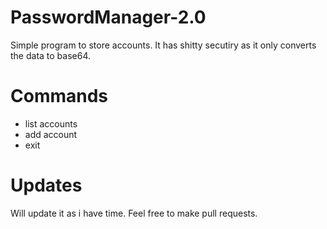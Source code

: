# PasswordManager-2.0
Simple program to store accounts. It has shitty secutiry as it only converts the data to base64.

# Commands
* list accounts
* add account
* exit

# Updates
Will update it as i have time. Feel free to make pull requests.
